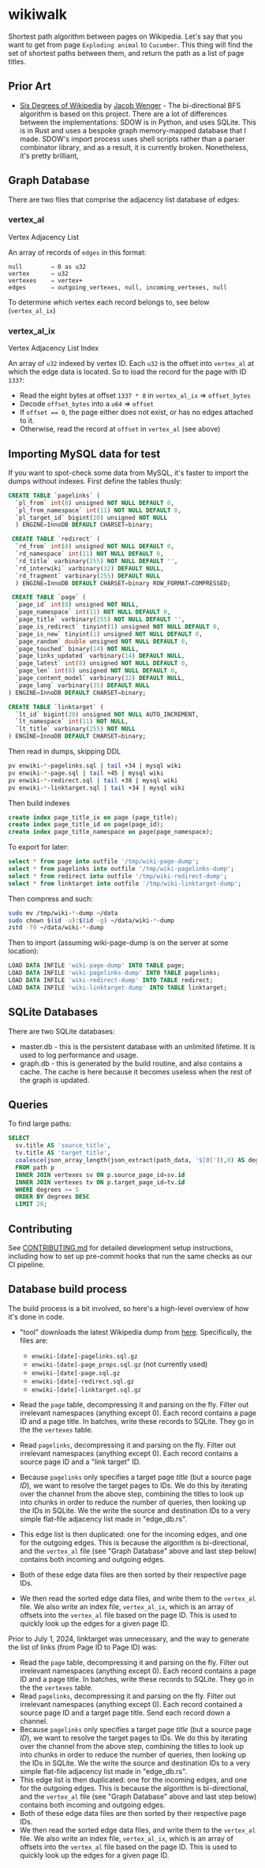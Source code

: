 # wikiwalk

Shortest path algorithm between pages on Wikipedia. Let's say that you want to get from page `Exploding animal` to `Cucumber`. This thing will find the set of shortest paths between them, and return the path as a list of page titles.

## Prior Art

* [Six Degrees of Wikipedia](https://github.com/jwngr/sdow) by [Jacob Wenger](https://jwn.gr/) - The bi-directional BFS algorithm is based on this project. There are a lot of differences between the implementations: SDOW is in Python, and uses SQLite. This is in Rust and uses a bespoke graph memory-mapped database that I made. SDOW's import process uses shell scripts rather than a parser combinator library, and as a result, it is currently broken. Nonetheless, it's pretty brilliant,

## Graph Database

There are two files that comprise the adjacency list database of edges:

### vertex_al

Vertex Adjacency List

An array of records of `edges` in this format:

```none
null        ⇒ 0 as u32
vertex      ⇒ u32
vertexes    ⇒ vertex+
edges       ⇒ outgoing_vertexes, null, incoming_vertexes, null
```

To determine which vertex each record belongs to, see below (`vertex_al_ix`)

### vertex_al_ix

Vertex Adjacency List Index

An array of `u32` indexed by vertex ID. Each `u32` is the offset into `vertex_al` at which the edge data is located. So to load the record for the page with ID `1337`:

* Read the eight bytes at offset `1337 * 8` in `vertex_al_ix` ⇒ `offset_bytes`
* Decode `offset_bytes` into a `u64` ⇒ `offset`
* If `offset == 0`, the page either does not exist, or has no edges attached to it.
* Otherwise, read the record at `offset` in `vertex_al` (see above)

## Importing MySQL data for test

If you want to spot-check some data from MySQL, it's faster to import the dumps without indexes. First define the tables thusly:

```sql
CREATE TABLE `pagelinks` (
  `pl_from` int(8) unsigned NOT NULL DEFAULT 0,
  `pl_from_namespace` int(11) NOT NULL DEFAULT 0,
  `pl_target_id` bigint(20) unsigned NOT NULL
  ) ENGINE=InnoDB DEFAULT CHARSET=binary;

 CREATE TABLE `redirect` (
  `rd_from` int(8) unsigned NOT NULL DEFAULT 0,
  `rd_namespace` int(11) NOT NULL DEFAULT 0,
  `rd_title` varbinary(255) NOT NULL DEFAULT '',
  `rd_interwiki` varbinary(32) DEFAULT NULL,
  `rd_fragment` varbinary(255) DEFAULT NULL
  ) ENGINE=InnoDB DEFAULT CHARSET=binary ROW_FORMAT=COMPRESSED;

 CREATE TABLE `page` (
  `page_id` int(8) unsigned NOT NULL,
  `page_namespace` int(11) NOT NULL DEFAULT 0,
  `page_title` varbinary(255) NOT NULL DEFAULT '',
  `page_is_redirect` tinyint(1) unsigned NOT NULL DEFAULT 0,
  `page_is_new` tinyint(1) unsigned NOT NULL DEFAULT 0,
  `page_random` double unsigned NOT NULL DEFAULT 0,
  `page_touched` binary(14) NOT NULL,
  `page_links_updated` varbinary(14) DEFAULT NULL,
  `page_latest` int(8) unsigned NOT NULL DEFAULT 0,
  `page_len` int(8) unsigned NOT NULL DEFAULT 0,
  `page_content_model` varbinary(32) DEFAULT NULL,
  `page_lang` varbinary(35) DEFAULT NULL
) ENGINE=InnoDB DEFAULT CHARSET=binary;

CREATE TABLE `linktarget` (
  `lt_id` bigint(20) unsigned NOT NULL AUTO_INCREMENT,
  `lt_namespace` int(11) NOT NULL,
  `lt_title` varbinary(255) NOT NULL
) ENGINE=InnoDB DEFAULT CHARSET=binary;
```

Then read in dumps, skipping DDL

```sh
pv enwiki-*-pagelinks.sql | tail +34 | mysql wiki
pv enwiki-*-page.sql | tail +45 | mysql wiki
pv enwiki-*-redirect.sql | tail +38 | mysql wiki
pv enwiki-*-linktarget.sql | tail +34 | mysql wiki
```

Then build indexes

```sql
create index page_title_ix on page (page_title);
create index page_title_id on page(page_id);
create index page_title_namespace on page(page_namespace);
```

To export for later:

```sql
select * from page into outfile '/tmp/wiki-page-dump';
select * from pagelinks into outfile '/tmp/wiki-pagelinks-dump';
select * from redirect into outfile '/tmp/wiki-redirect-dump';
select * from linktarget into outfile '/tmp/wiki-linktarget-dump';
```

Then compress and such:

```sh
sudo mv /tmp/wiki-*-dump ~/data
sudo chown $(id -u):$(id -g) ~/data/wiki-*-dump
zstd -T0 ~/data/wiki-*-dump
```

Then to import (assuming wiki-page-dump is on the server at some location):

```sql
LOAD DATA INFILE 'wiki-page-dump' INTO TABLE page;
LOAD DATA INFILE 'wiki-pagelinks-dump' INTO TABLE pagelinks;
LOAD DATA INFILE 'wiki-redirect-dump' INTO TABLE redirect;
LOAD DATA INFILE 'wiki-linktarget-dump' INTO TABLE linktarget;
```

## SQLite Databases

There are two SQLite databases:

* master.db - this is the persistent database with an unlimited
  lifetime. It is used to log performance and usage.
* graph.db - this is generated by the build routine, and also contains
  a cache. The cache is here because it becomes useless when the rest
  of the graph is updated.

## Queries

To find large paths:

``` sql
SELECT
  sv.title AS 'source_title',
  tv.title AS 'target_title',
  coalesce(json_array_length(json_extract(path_data, '$[0]')),0) AS degrees
  FROM path p
  INNER JOIN vertexes sv ON p.source_page_id=sv.id
  INNER JOIN vertexes tv ON p.target_page_id=tv.id
  WHERE degrees >= 5
  ORDER BY degrees DESC
  LIMIT 20;
```

## Contributing

See [CONTRIBUTING.md](CONTRIBUTING.md) for detailed development setup instructions, including how to set up pre-commit hooks that run the same checks as our CI pipeline.

## Database build process

The build process is a bit involved, so here's a high-level overview of how it's done in code.

- "tool" downloads the latest Wikipedia dump from [here](https://dumps.wikimedia.org/enwiki/latest/). Specifically, the files are:
  - `enwiki-[date]-pagelinks.sql.gz`
  - `enwiki-[date]-page_props.sql.gz` (not currently used)
  - `enwiki-[date]-page.sql.gz`
  - `enwiki-[date]-redirect.sql.gz`
  - `enwiki-[date]-linktarget.sql.gz`

- Read the `page` table, decompressing it and parsing on the fly. Filter out irrelevant namespaces (anything except 0). Each record contains a page ID and a page title. In batches, write these records to SQLite. They go in the the `vertexes` table.
- Read `pagelinks`, decompressing it and parsing on the fly. Filter out irrelevant namespaces (anything except 0). Each record contains a source page ID and a "link target" ID.
- Because `pagelinks` only specifies a target page _title_ (but a source page _ID_), we want to resolve the target pages to IDs. We do this by iterating over the channel from the above step, combining the titles to look up into chunks in order to reduce the number of queries, then looking up the IDs in SQLite. We the write the source and destination IDs to a very simple flat-file adjacency list made in "edge_db.rs".
- This edge list is then duplicated: one for the incoming edges, and one for the outgoing edges. This is because the algorithm is bi-directional, and the `vertex_al` file (see "Graph Database" above and last step below) contains both incoming and outgoing edges.
- Both of these edge data files are then sorted by their respective page IDs.
- We then read the sorted edge data files, and write them to the `vertex_al` file. We also write an index file, `vertex_al_ix`, which is an array of offsets into the `vertex_al` file based on the page ID. This is used to quickly look up the edges for a given page ID.



Prior to July 1, 2024, linktarget was unnecessary, and the way to generate the list of links (from Page ID to Page ID) was:

- Read the `page` table, decompressing it and parsing on the fly. Filter out irrelevant namespaces (anything except 0). Each record contains a page ID and a page title. In batches, write these records to SQLite. They go in the the `vertexes` table.
- Read `pagelinks`, decompressing it and parsing on the fly. Filter out irrelevant namespaces (anything except 0). Each record contained a source page ID and a target page title. Send each record down a channel.
- Because `pagelinks` only specifies a target page _title_ (but a source page _ID_), we want to resolve the target pages to IDs. We do this by iterating over the channel from the above step, combining the titles to look up into chunks in order to reduce the number of queries, then looking up the IDs in SQLite. We the write the source and destination IDs to a very simple flat-file adjacency list made in "edge_db.rs".
- This edge list is then duplicated: one for the incoming edges, and one for the outgoing edges. This is because the algorithm is bi-directional, and the `vertex_al` file (see "Graph Database" above and last step below) contains both incoming and outgoing edges.
- Both of these edge data files are then sorted by their respective page IDs.
- We then read the sorted edge data files, and write them to the `vertex_al` file. We also write an index file, `vertex_al_ix`, which is an array of offsets into the `vertex_al` file based on the page ID. This is used to quickly look up the edges for a given page ID.
